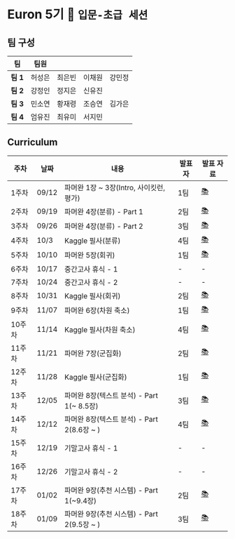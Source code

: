 # Euron 5기 🐣 ```입문-초급 세션```

## 팀 구성
|팀|팀원||||
|---|---|---|---|---|
|**팀 1**|허성은|최은빈|이채원|강민정|
|**팀 2**|강정인|정지은|신유진||
|**팀 3**|민소연|황재령|조승연|김가은|
|**팀 4**|엄유진|최유미|서지민||

## Curriculum
|주차|날짜|내용|발표자|발표 자료|
|---|---|-----|---|---|
|1주차|09/12|파머완 1장 ~ 3장(Intro, 사이킷런, 평가)|1팀|[📚](https://github.com/Ewha-Euron/5th-Basic-ML/blob/1%EC%A3%BC%EC%B0%A8/1%EC%A3%BC%EC%B0%A8_%EB%B0%9C%ED%91%9C%EC%9E%90%EB%A3%8C.pdf)|
|2주차|09/19|파머완 4장(분류) - Part 1|2팀|[📚](https://github.com/Ewha-Euron/5th-Basic-ML/blob/525543b396e03ce25c42044ff5ab9187ee7b2c18/Week2_%EB%B0%9C%ED%91%9C%EC%9E%90%EB%A3%8C.pdf)|
|3주차|09/26|파머완 4장(분류) - Part 2|3팀|[📚](https://github.com/Ewha-Euron/5th-Basic-ML/blob/a76a753ea98b78ba090025454ce3dd64e65e09dc/Week3_%EB%B0%9C%ED%91%9C%EC%9E%90%EB%A3%8C.pdf)|
|4주차|10/3|Kaggle 필사(분류)|4팀|[📚](https://github.com/Ewha-Euron/5th-Basic-ML/blob/e7edd39c9cf1c181c3e4476ec24b167e859f9078/Week4_%EB%B0%9C%ED%91%9C%EC%9E%90%EB%A3%8C.pdf)|
|5주차|10/10|파머완 5장(회귀)|1팀|[📚](https://github.com/Ewha-Euron/5th-Basic-ML/blob/af4760387ed3f7905a296dbe2dd5bf78be9c0fc7/Week5_%EB%B0%9C%ED%91%9C%EC%9E%90%EB%A3%8C.pdf)|
|6주차|10/17|중간고사 휴식 - 1|-|-|	
|7주차|10/24|중간고사 휴식 - 2|-|-|	
|8주차|10/31|Kaggle 필사(회귀)|2팀|[📚]()|
|9주차|11/07|파머완 6장(차원 축소)|1팀|[📚]()|
|10주차|11/14|Kaggle 필사(차원 축소)|4팀|[📚]()|
|11주차|11/21|파머완 7장(군집화)|2팀|[📚]()|
|12주차|11/28|Kaggle 필사(군집화)|1팀|[📚]()|
|13주차|12/05|파머완 8장(텍스트 분석) - Part 1(~ 8.5장)|3팀|[📚]()|
|14주차|12/12|파머완 8장(텍스트 분석) - Part 2(8.6장 ~ )|4팀|[📚]()|
|15주차|12/19|기말고사 휴식 - 1	|-|-|
|16주차|12/26|기말고사 휴식 - 2|-|-|	
|17주차|01/02|파머완 9장(추천 시스템) - Part 1(~9.4장)|2팀|[📚]()|
|18주차|01/09|파머완 9장(추천 시스템) - Part 2(9.5장 ~ )|3팀|[📚]()|
